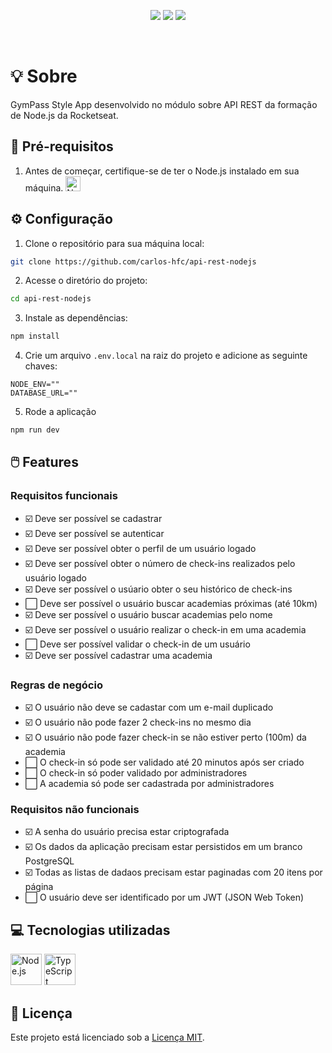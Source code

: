 <p align="center">
  <img src="https://img.shields.io/badge/node-v18.18.2-339933?style=flat&logo=nodedotjs&logoColor=%23339933" />
  <img src="https://img.shields.io/badge/npm-v9.8.1-CB3837?style=flat&logo=npm" />
  <img src="https://img.shields.io/badge/feito_por-Carlos_Faustino-black" />
</p>

<br/>

# :bulb: Sobre

GymPass Style App desenvolvido no módulo sobre API REST da formação de Node.js da Rocketseat.

## :page_with_curl: Pré-requisitos

1. Antes de começar, certifique-se de ter o Node.js instalado em sua máquina. 
    <a href="https://nodejs.org">
      <img width="24" src="https://user-images.githubusercontent.com/25181517/183568594-85e280a7-0d7e-4d1a-9028-c8c2209e073c.png" alt="Node.js" title="Node.js"/>
    </a>

## :gear: Configuração

1. Clone o repositório para sua máquina local:

```bash
git clone https://github.com/carlos-hfc/api-rest-nodejs
```

2. Acesse o diretório do projeto:

```bash
cd api-rest-nodejs
```

3. Instale as dependências:

```bash
npm install
```

4. Crie um arquivo `.env.local` na raiz do projeto e adicione as seguinte chaves:

```env
NODE_ENV=""
DATABASE_URL=""
```

5. Rode a aplicação

```bash
npm run dev
```

## :computer_mouse: Features

### Requisitos funcionais

- :ballot_box_with_check: Deve ser possível se cadastrar
- :ballot_box_with_check: Deve ser possível se autenticar
- :ballot_box_with_check: Deve ser possível obter o perfil de um usuário logado
- :ballot_box_with_check: Deve ser possível obter o número de check-ins realizados pelo usuário logado
- :ballot_box_with_check: Deve ser possível o usúario obter o seu histórico de check-ins
- :white_large_square: Deve ser possível o usuário buscar academias próximas (até 10km)
- :ballot_box_with_check: Deve ser possível o usuário buscar academias pelo nome
- :ballot_box_with_check: Deve ser possível o usuário realizar o check-in em uma academia
- :white_large_square: Deve ser possível validar o check-in de um usuário
- :ballot_box_with_check: Deve ser possível cadastrar uma academia

### Regras de negócio

- :ballot_box_with_check: O usuário não deve se cadastar com um e-mail duplicado
- :ballot_box_with_check: O usuário não pode fazer 2 check-ins no mesmo dia
- :ballot_box_with_check: O usuário não pode fazer check-in se não estiver perto (100m) da academia
- :white_large_square: O check-in só pode ser validado até 20 minutos após ser criado
- :white_large_square: O check-in só poder validado por administradores
- :white_large_square: A academia só pode ser cadastrada por administradores

### Requisitos não funcionais

- :ballot_box_with_check: A senha do usuário precisa estar criptografada
- :ballot_box_with_check: Os dados da aplicação precisam estar persistidos em um branco PostgreSQL
- :ballot_box_with_check: Todas as listas de dadaos precisam estar paginadas com 20 itens por página
- :white_large_square: O usuário deve ser identificado por um JWT (JSON Web Token)

## :computer: Tecnologias utilizadas

<p float="left">
  <img width="50" src="https://user-images.githubusercontent.com/25181517/183568594-85e280a7-0d7e-4d1a-9028-c8c2209e073c.png" alt="Node.js" title="Node.js"/>
  <img width="50" src="https://user-images.githubusercontent.com/25181517/183890598-19a0ac2d-e88a-4005-a8df-1ee36782fde1.png" alt="TypeScript" title="TypeScript"/>
</p>

## :page_facing_up: Licença

Este projeto está licenciado sob a [Licença MIT](LICENSE).